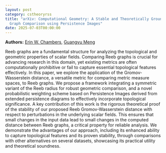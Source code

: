 ```yaml
---
layout: post
category: cstheoryrss
title: "arXiv: Computational Geometry: A Stable and Theoretically Grounded Gromov-Wasserstein Distance for Reeb
  Graph Comparison using Persistence Images"
date: 2025-07-03T00:00:00
---
```


**Authors:** [Erin W. Chambers](https://dblp.uni-trier.de/search?q=Erin+W.+Chambers), [Guangyu Meng](https://dblp.uni-trier.de/search?q=Guangyu+Meng)

Reeb graphs are a fundamental structure for analyzing the topological and
geometric properties of scalar fields. Comparing Reeb graphs is crucial for
advancing research in this domain, yet existing metrics are often
computationally prohibitive or fail to capture essential topological features
effectively. In this paper, we explore the application of the
Gromov-Wasserstein distance, a versatile metric for comparing metric measure
spaces, to Reeb graphs. We propose a framework integrating a symmetric variant
of the Reeb radius for robust geometric comparison, and a novel probabilistic
weighting scheme based on Persistence Images derived from extended persistence
diagrams to effectively incorporate topological significance. A key
contribution of this work is the rigorous theoretical proof of the stability of
our proposed Reeb Gromov-Wasserstein distance with respect to perturbations in
the underlying scalar fields. This ensures that small changes in the input data
lead to small changes in the computed distance between Reeb graphs, a critical
property for reliable analysis. We demonstrate the advantages of our approach,
including its enhanced ability to capture topological features and its proven
stability, through comparisons with other alternatives on several datasets,
showcasing its practical utility and theoretical soundness.